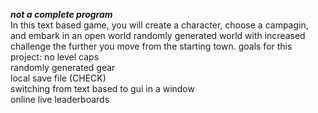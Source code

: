 ***not a complete program***     
In this text based game, you will create a character, choose a campagin, and embark in an open world randomly generated world with increased challenge the further you move from the starting town.
goals for this project:
  no level caps   
  randomly generated gear   
  local save file (CHECK)   
  switching from text based to gui in a window   
  online live leaderboards
